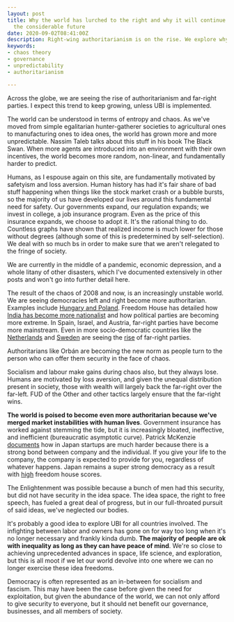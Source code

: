 ```yaml
---
layout: post
title: Why the world has lurched to the right and why it will continue to do so for
  the considerable future
date: 2020-09-02T08:41:00Z
description: Right-wing authoritarianism is on the rise. We explore why.
keywords:
- chaos theory
- governance
- unpredictability
- authoritarianism

---
```

Across the globe, we are seeing the rise of authoritarianism and far-right parties. I expect this trend to keep growing, unless UBI is implemented.

The world can be understood in terms of entropy and chaos. As we've moved from simple egalitarian hunter-gatherer societies to agricultural ones to manufacturing ones to idea ones, the world has grown more and more unpredictable. Nassim Taleb talks about this stuff in his book The Black Swan. When more agents are introduced into an environment with their own incentives, the world becomes more random, non-linear, and fundamentally harder to predict.

Humans, as I espouse again on this site, are fundamentally motivated by safetyism and loss aversion. Human history has had it's fair share of bad stuff happening when things like the stock market crash or a bubble bursts, so the majority of us have developed our lives around this fundamental need for safety. Our governments expand, our regulation expands; we invest in college, a job insurance program. Even as the price of this insurance expands, we choose to adopt it. It's the rational thing to do. Countless graphs have shown that realized income is much lower for those without degrees (although some of this is predetermined by self-selection). We deal with so much bs in order to make sure that we aren't relegated to the fringe of society.

We are currently in the middle of a pandemic, economic depression, and a whole litany of other disasters, which I've documented extensively in other posts and won't go into further detail here.

The result of the chaos of 2008 and now, is an increasingly unstable world. We are seeing democracies left and right become more authoritarian. Examples include [Hungary and Poland](https://foreignpolicy.com/2018/02/05/hungary-and-poland-arent-democratic-theyre-authoritarian/). Freedom House has detailed how [India has become more nationalist](https://freedomhouse.org/report/freedom-world/2020/leaderless-struggle-democracy) and how political parties are becoming more extreme. In Spain, Israel, and Austria, far-right parties have become more mainstream. Even in more socio-democratic countries like the [Netherlands](https://jewishcurrents.org/the-new-dutch-far-right/) and [Sweden](https://www.nytimes.com/2019/08/10/world/europe/sweden-immigration-nationalism.html) are seeing the [rise](https://www.brookings.edu/research/the-rise-of-sweden-democrats-and-the-end-of-swedish-exceptionalism/) of far-right parties.

Authoritarians like Orbán are becoming the new norm as people turn to the person who can offer them security in the face of chaos.

Socialism and labour make gains during chaos also, but they always lose. Humans are motivated by loss aversion, and given the unequal distribution present in society, those with wealth will largely back the far-right over the far-left. FUD of the Other and other tactics largely ensure that the far-right wins.

**The world is poised to become even more authoritarian because we've merged market instabilities with human lives**. Government insurance has worked against stemming the tide, but it is increasingly bloated, ineffective, and inefficient (bureaucratic asymptotic curve). Patrick McKenzie [documents](https://www.kalzumeus.com/2014/11/07/doing-business-in-japan/) how in Japan startups are much harder because there is a strong bond between company and the individual. If you give your life to the company, the company is expected to provide for you, regardless of whatever happens. Japan remains a super strong democracy as a result with [high](https://freedomhouse.org/country/japan/freedom-world/2020) freedom house scores.

The Enlightenment was possible because a bunch of men had this security, but did not have security in the idea space. The idea space, the right to free speech, has fueled a great deal of progress, but in our full-throated pursuit of said ideas, we've neglected our bodies.

It's probably a good idea to explore UBI for all countries involved. The infighting between labor and owners has gone on for way too long when it's no longer necessary and frankly kinda dumb. **The majority of people are ok with inequality as long as they can have peace of mind**. We're so close to achieving unprecedented advances in space, life science, and exploration, but this is all moot if we let our world devolve into one where we can no longer exercise these idea freedoms.

Democracy is often represented as an in-between for socialism and fascism. This may have been the case before given the need for exploitation, but given the abundance of the world, we can not only afford to give security to everyone, but it should net benefit our governance, businesses, and all members of society.